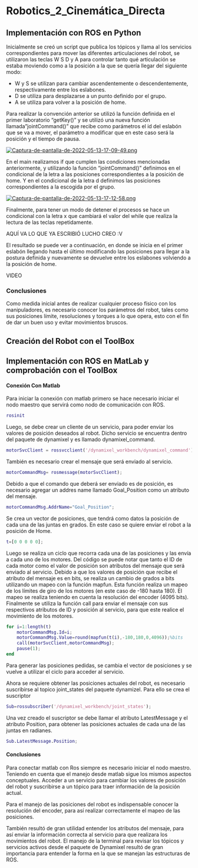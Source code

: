 # Robotics_2_Cinemática_Directa

## Implementación con ROS en Python
Inicialmente se creó un script que publica los tópicos y llama al los servicios correspondientes para mover las diferentes articulaciones del robot, se utilizaron las teclas W S D y A para controlar tanto qué articulación se estaba moviendo como a la posición a la que se quería llegar del siguiente modo:
 + W y S se utilizan para cambiar ascendentemente o descendentemente, respectivamente entre los eslabones.
 + D se utiliza para desplazarse a un punto definido por el grupo.
 + A se utiliza para volver a la posición de home.
 
Para realizar la convención anterior se utilizó la función definida en el primer laboratorio “getKey()” y se utilizó una nueva función llamada”jointCommand()” que recibe como parámetros el id del eslabón que se va a mover, el parámetro a modificar que en este caso será la posición y el tiempo de pausa.

[![Captura-de-pantalla-de-2022-05-13-17-09-49.png](https://i.postimg.cc/FRrhcsKy/Captura-de-pantalla-de-2022-05-13-17-09-49.png)](https://postimg.cc/JyFwC8Z0)

En el main realizamos if que cumplen las condiciones mencionadas anteriormente, y utilizando la función “jointCommand()” definimos en el condicional de la letra a las posiciones correspondientes a la posición de home.
Y en el condicional de la letra d definimos las posiciones correspondientes a la escogida por el grupo.

[![Captura-de-pantalla-de-2022-05-13-17-12-58.png](https://i.postimg.cc/Gp2ChggK/Captura-de-pantalla-de-2022-05-13-17-12-58.png)](https://postimg.cc/0zL3VnsK)

Finalmente, para tener un modo de detener el procesos se hace un condicional con la letra x que cambiará el valor del while que realiza la lectura de las teclas repetidamente.


AQUÍ VA LO QUE YA ESCRIBIÓ LUCHO CREO :V

El resultado se puede ver a continuación, en donde se inicia en el primer eslabón llegando hasta el último modificando las posiciones para llegar a la postura definida y nuevamente se devuelve entre los eslabones volviendo a la posición de home.

VIDEO

### Conclusiones 
Como medida inicial antes de realizar cualquier proceso físico con los manipuladores, es necesario conocer los parámetros del robot, tales como sus posiciones límite, resoluciones y torques a lo que opera, esto con el fin de dar un buen uso y evitar movimientos bruscos.



## Creación del Robot con el ToolBox

## Implementación con ROS en MatLab y comprobación con el ToolBox

#### Conexión Con Matlab

Para iniciar la conexión con matlab primero se hace necesario iniciar el nodo maestro que servirá como nodo de comunicación con ROS.

```matlab
rosinit
```

Luego, se debe crear un cliente de un servicio, para poder enviar los valores de posición deseados al robot. Dicho servicio se encuentra dentro del paquete de dynamixel y es llamado dynamixel_command.

```matlab
motorSvcClient = rossvcclient('/dynamixel_workbench/dynamixel_command');
```

También es necesario crear el mensaje que será enviado al servicio.

```matlab
motorCommandMsg= rosmessage(motorSvcClient);
```

Debido a que el comando que deberá ser enviado es de posición, es necesario agregar un addres name llamado Goal_Position como un atributo del mensaje.


```matlab
motorCommandMsg.AddrName="Goal_Position";
```

Se crea un vector de posiciones, que tendrá como datos la posición de cada una de las juntas en grados. En este caso se quiere enviar el robot a la posición de Home.

```matlab
t=[0 0 0 0 0];
```

Luego se realiza un ciclo que recorra cada una de las posiciones y las envía a cada uno de los motores. Del código se puede notar que tanto el ID de cada motor como el valor de posición son atributos del mensaje que será enviado al servicio.
Debido a que los valores de posición que recibe el atributo del mensaje es en bits, se realiza un cambio de grados a bits utilizando un mapeo con la función mapfun. Esta función realiza un mapeo de los límites de giro de los motores (en este caso de -180 hasta 180). El mapeo se realiza teniendo en cuenta la resolución del encoder (4095 bits).
Finalmente se utiliza la función call para enviar el mensaje con sus respectivos atributos de ID y posición al servicio, para que este realice el movimiento de los motores.

```matlab
for i=1:length(t)
    motorCommandMsg.Id=i;
    motorCommandMsg.Value=round(mapfun(t(i),-180,180,0,4096));%bits
    call(motorSvcClient,motorCommandMsg);
    pause(1);
end
```

Para generar las posiciones pedidas, se cambia el vector de posiciones y se vuelve a utilizar el ciclo para acceder al servicio.


Ahora se requiere obtener las posiciones actuales del robot, es necesario suscribirse al topico joint_states del paquete dynamizel. Para ello se crea el suscriptor

```matlab
Sub=rossubscriber('/dynamixel_workbench/joint_states');
```
Una vez creado el suscriptor se debe llamar el atributo LatestMessage y el atributo Position, para obtener las posiciones actuales de cada una de las juntas en radianes.
```matlab
Sub.LatestMessage.Position;
```

#### Conclusiones

Para conectar matlab con Ros siempre es necesario iniciar el nodo maestro. Teniendo en cuenta que el manejo desde matlab sigue los mismos aspectos conceptuales. Acceder a un servicio para cambiar los valores de posición del robot y suscribirse a un tópico para traer información de la posición actual. 

Para el manejo de las posiciones del robot es indispensable conocer la resolución del encoder, para así realizar correctamente el mapeo de las posiciones.

También resultó de gran utilidad entender los atributos del mensaje, para así enviar la información correcta al servicio para que realizara los movimientos del robot. El manejo de la terminal para revisar los tópicos y servicios activos desde el paquete de Dynamixel resultó de gran importancia para entender la forma en la que se manejan las estructuras de ROS.

